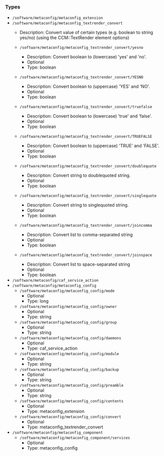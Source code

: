 
### Types

 - `/software/metaconfig/metaconfig_extension`
 - `/software/metaconfig/metaconfig_textrender_convert`
    - Description: 
    Convert value of certain types (e.g. boolean to string yes/no)
    (using the CCM::TextRender element options)

    - `/software/metaconfig/metaconfig_textrender_convert/yesno`
        - Description: Convert boolean to (lowercase) 'yes' and 'no'.
        - Optional
        - Type: boolean
    - `/software/metaconfig/metaconfig_textrender_convert/YESNO`
        - Description: Convert boolean to (uppercase) 'YES' and 'NO'.
        - Optional
        - Type: boolean
    - `/software/metaconfig/metaconfig_textrender_convert/truefalse`
        - Description: Convert boolean to (lowercase) 'true' and 'false'.
        - Optional
        - Type: boolean
    - `/software/metaconfig/metaconfig_textrender_convert/TRUEFALSE`
        - Description: Convert boolean to (uppercase) 'TRUE' and 'FALSE'.
        - Optional
        - Type: boolean
    - `/software/metaconfig/metaconfig_textrender_convert/doublequote`
        - Description: Convert string to doublequoted string.
        - Optional
        - Type: boolean
    - `/software/metaconfig/metaconfig_textrender_convert/singlequote`
        - Description: Convert string to singlequoted string.
        - Optional
        - Type: boolean
    - `/software/metaconfig/metaconfig_textrender_convert/joincomma`
        - Description: Convert list to comma-separated string
        - Optional
        - Type: boolean
    - `/software/metaconfig/metaconfig_textrender_convert/joinspace`
        - Description: Convert list to space-separated string
        - Optional
        - Type: boolean
 - `/software/metaconfig/caf_service_action`
 - `/software/metaconfig/metaconfig_config`
    - `/software/metaconfig/metaconfig_config/mode`
        - Optional
        - Type: long
    - `/software/metaconfig/metaconfig_config/owner`
        - Optional
        - Type: string
    - `/software/metaconfig/metaconfig_config/group`
        - Optional
        - Type: string
    - `/software/metaconfig/metaconfig_config/daemons`
        - Optional
        - Type: caf_service_action
    - `/software/metaconfig/metaconfig_config/module`
        - Optional
        - Type: string
    - `/software/metaconfig/metaconfig_config/backup`
        - Optional
        - Type: string
    - `/software/metaconfig/metaconfig_config/preamble`
        - Optional
        - Type: string
    - `/software/metaconfig/metaconfig_config/contents`
        - Optional
        - Type: metaconfig_extension
    - `/software/metaconfig/metaconfig_config/convert`
        - Optional
        - Type: metaconfig_textrender_convert
 - `/software/metaconfig/metaconfig_component`
    - `/software/metaconfig/metaconfig_component/services`
        - Optional
        - Type: metaconfig_config
